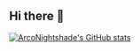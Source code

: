 ## Hi there 👋

<!--
**ArcoNightshade/ArcoNightshade** is a ✨ _special_ ✨ repository because its `README.md` (this file) appears on your GitHub profile.

Here are some ideas to get you started:

- 🔭 I’m currently working on ...
- 🌱 I’m currently learning ...
- 👯 I’m looking to collaborate on ...
- 🤔 I’m looking for help with ...
- 💬 Ask me about ...
- 📫 How to reach me: ...
- 😄 Pronouns: ...
- ⚡ Fun fact: ...
-->

[![ArcoNightshade's GitHub stats](https://github-readme-stats.vercel.app/api?username=ArcoNightshade)](https://github.com/ArcoNightshade/github-readme-stats)
